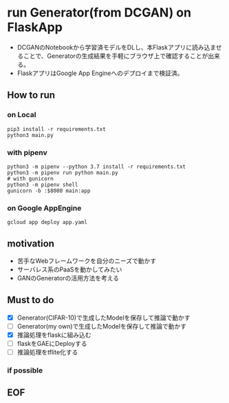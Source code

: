 # run Generator(from DCGAN) on FlaskApp
* DCGANのNotebookから学習済モデルをDLし、本Flaskアプリに読み込ませることで、Generatorの生成結果を手軽にブラウザ上で確認することが出来る。
* FlaskアプリはGoogle App Engineへのデプロイまで検証済。


## How to run
### on Local
```
pip3 install -r requirements.txt
python3 main.py
```
### with pipenv
```
python3 -m pipenv --python 3.7 install -r requirements.txt
python3 -m pipenv run python main.py
# with gunicorn
python3 -m pipenv shell
gunicorn -b :$8080 main:app
```
### on Google AppEngine
```
gcloud app deploy app.yaml
```



## motivation
* 苦手なWebフレームワークを自分のニーズで動かす
* サーバレス系のPaaSを動かしてみたい
* GANのGeneratorの活用方法を考える


## Must to do
* [x] Generator(CIFAR-10)で生成したModelを保存して推論で動かす
* [ ] Generator(my own)で生成したModelを保存して推論で動かす
* [x] 推論処理をflaskに組み込む
* [ ] flaskをGAEにDeployする
* [ ] 推論処理をtflite化する

### if possible




## EOF
